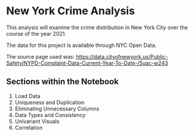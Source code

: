# New York Crime Analysis
This analysis will examine the crime distribution in New York City over the course of the year 2021.

The data for this project is available through NYC Open Data.

The source page used was: https://data.cityofnewyork.us/Public-Safety/NYPD-Complaint-Data-Current-Year-To-Date-/5uac-w243

## Sections within the Notebook
1. Load Data
2. Uniqueness and Duplication
3. Eliminating Unnecessary Columns
4. Data Types and Consistency
5. Univariant Visuals
6. Correlation
